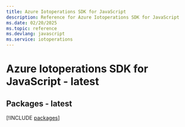 ```yaml
---
title: Azure Iotoperations SDK for JavaScript
description: Reference for Azure Iotoperations SDK for JavaScript
ms.date: 02/20/2025
ms.topic: reference
ms.devlang: javascript
ms.service: iotoperations
---
```

# Azure Iotoperations SDK for JavaScript - latest
## Packages - latest
[!INCLUDE [packages](iotoperations-index.md)]